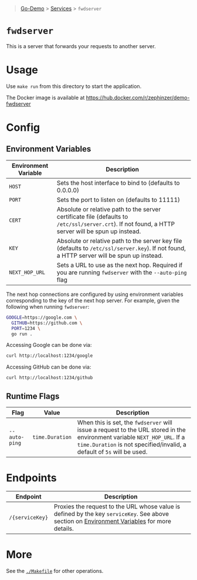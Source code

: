 > [Go-Demo](../../) > [Services](../) > `fwdserver`


# `fwdserver`


This is a server that forwards your requests to another server.


# Usage


Use `make run` from this directory to start the application.

The Docker image is available at https://hub.docker.com/r/zephinzer/demo-fwdserver


# Config


## Environment Variables


| Environment Variable | Description |
| --- | --- |
| `HOST` | Sets the host interface to bind to (defaults to 0.0.0.0) |
| `PORT` | Sets the port to listen on (defaults to 11111) |
| `CERT` | Absolute or relative path to the server certificate file (defaults to `/etc/ssl/server.crt`). If not found, a HTTP server will be spun up instead. |
| `KEY` | Absolute or relative path to the server key file (defaults to `/etc/ssl/server.key`). If not found, a HTTP server will be spun up instead. |
| `NEXT_HOP_URL` | Sets a URL to use as the next hop. Required if you are running `fwdserver` with the `--auto-ping` flag |

The next hop connections are configured by using environment variables corresponding to the key of the next hop server. For example, given the following when running `fwdserver`:

```sh
GOOGLE=https://google.com \
  GITHUB=https://github.com \
  PORT=1234 \
  go run .
```

Accessing Google can be done via:

```sh
curl http://localhost:1234/google
```

Accessing GitHub can be done via:

```sh
curl http://localhost:1234/github
```


## Runtime Flags


| Flag | Value | Description |
| --- | --- | --- |
| `--auto-ping` | `time.Duration` | When this is set, the `fwdserver` will issue a request to the URL stored in the environment variable `NEXT_HOP_URL`. If a `time.Duration` is not specified/invalid, a default of `5s` will be used. |


# Endpoints


| Endpoint | Description |
| --- | --- |
| `/{serviceKey}` | Proxies the request to the URL whose value is defined by the key `serviceKey`. See above section on [Environment Variables](#environment-variables) for more details. |


# More


See the [`./Makefile`](./Makefile) for other operations.
